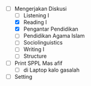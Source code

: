 - [ ] Mengerjakan Diskusi
	- [ ] Listening I
	- [x] Reading I
	- [x] Pengantar Pendidikan
	- [ ] Pendidikan Agama Islam
	- [ ] Sociolinguistics
	- [ ] Writing I
	- [ ] Structure 
- [ ] Print SPPL Mas afif
	- [ ] di Laptop kalo gasalah
- [ ] Setting 